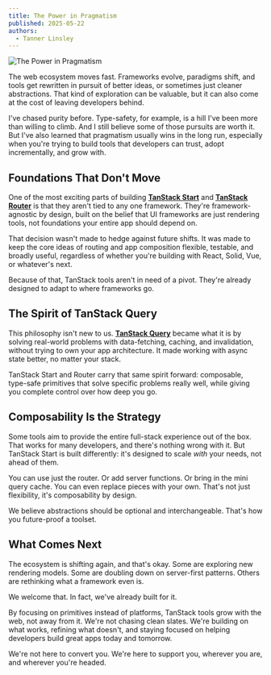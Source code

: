 ```yaml
---
title: The Power in Pragmatism
published: 2025-05-22
authors:
  - Tanner Linsley
---
```


![The Power in Pragmatism](/blog-assets/power-in-pragmatism/header.jpg)

The web ecosystem moves fast. Frameworks evolve, paradigms shift, and tools get rewritten in pursuit of better ideas, or sometimes just cleaner abstractions. That kind of exploration can be valuable, but it can also come at the cost of leaving developers behind.

I've chased purity before. Type-safety, for example, is a hill I've been more than willing to climb. And I still believe some of those pursuits are worth it. But I've also learned that pragmatism usually wins in the long run, especially when you're trying to build tools that developers can trust, adopt incrementally, and grow with.

## Foundations That Don't Move

One of the most exciting parts of building [**TanStack Start**](https://tanstack.com/start) and [**TanStack Router**](https://tanstack.com/router) is that they aren't tied to any one framework. They're framework-agnostic by design, built on the belief that UI frameworks are just rendering tools, not foundations your entire app should depend on.

That decision wasn't made to hedge against future shifts. It was made to keep the core ideas of routing and app composition flexible, testable, and broadly useful, regardless of whether you're building with React, Solid, Vue, or whatever's next.

Because of that, TanStack tools aren't in need of a pivot. They're already designed to adapt to where frameworks go.

## The Spirit of TanStack Query

This philosophy isn't new to us. [**TanStack Query**](https://tanstack.com/query) became what it is by solving real-world problems with data-fetching, caching, and invalidation, without trying to own your app architecture. It made working with async state better, no matter your stack.

TanStack Start and Router carry that same spirit forward: composable, type-safe primitives that solve specific problems really well, while giving you complete control over how deep you go.

## Composability Is the Strategy

Some tools aim to provide the entire full-stack experience out of the box. That works for many developers, and there's nothing wrong with it. But TanStack Start is built differently: it's designed to scale _with_ your needs, not ahead of them.

You can use just the router. Or add server functions. Or bring in the mini query cache. You can even replace pieces with your own. That's not just flexibility, it's composability by design.

We believe abstractions should be optional and interchangeable. That's how you future-proof a toolset.

## What Comes Next

The ecosystem is shifting again, and that's okay. Some are exploring new rendering models. Some are doubling down on server-first patterns. Others are rethinking what a framework even is.

We welcome that. In fact, we've already built for it.

By focusing on primitives instead of platforms, TanStack tools grow with the web, not away from it. We're not chasing clean slates. We're building on what works, refining what doesn't, and staying focused on helping developers build great apps today and tomorrow.

We're not here to convert you. We're here to support you, wherever you are, and wherever you're headed.
